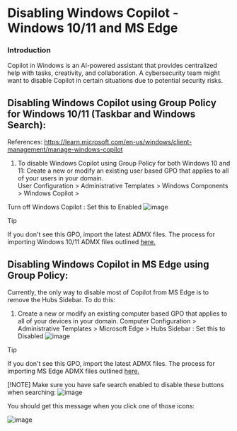 # Disabling Windows Copilot - Windows 10/11 and MS Edge

### Introduction
Copilot in Windows is an AI-powered assistant that provides centralized help with tasks, creativity, and collaboration. 
A cybersecurity team might want to disable Copilot in certain situations due to potential security risks. 


## Disabling Windows Copilot using Group Policy for Windows 10/11 (Taskbar and Windows Search):
References: https://learn.microsoft.com/en-us/windows/client-management/manage-windows-copilot


1. To disable Windows Copilot using Group Policy for both Windows 10 and 11: Create a new or modify an existing user based GPO that applies to all of your users in your domain.  
  User Configuration > Administrative Templates > Windows Components > Windows Copilot >

Turn off Windows Copilot : Set this to Enabled
  ![image](https://github.com/msab05/Disabling-Windows-Copilot/assets/61631832/53be7b05-af24-4fbc-8393-776732e29406)

> [!TIP]
> If you don't see this GPO, import the latest ADMX files. The process for importing Windows 10/11 ADMX files outlined [here.](https://www.prajwaldesai.com/download-windows-11-administrative-templates/)




## Disabling Windows Copilot in MS Edge using Group Policy:
Currently, the only way to disable most of Copilot from MS Edge is to remove the Hubs Sidebar. To do this:

1. Create a new or modify an existing computer based GPO that applies to all of your devices in your domain.
Computer Configuration > Administrative Templates > Microsoft Edge > 
Hubs Sidebar : Set this to Disabled
![image](https://github.com/msab05/Disabling-Windows-Copilot/assets/61631832/54682aba-66da-4755-9323-70db440b91b2)

> [!TIP]
> If you don't see this GPO, import the latest ADMX files. The process for importing MS Edge ADMX files outlined [here.](https://www.prajwaldesai.com/admx-templates-for-microsoft-edge/)
>
> [!NOTE]
> Make sure you have safe search enabled to disable these buttons when searching:
>  ![image](https://github.com/msab05/Disabling-Windows-Copilot/assets/61631832/b723a405-14de-4ac6-bfd4-cc0ba19a2630)
>
> You should get this message when you click one of those icons:
> 
> ![image](https://github.com/msab05/Disabling-Windows-Copilot/assets/61631832/8fd5e18b-7af8-4d87-bf1e-6bbe8a254242)

